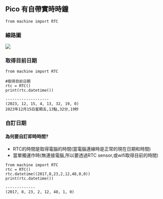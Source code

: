 ## Pico 有自帶實時時鐘


```
from machine import RTC
```

### 線路圖

![](./images/pic1.png)

### 取得目前日期

```
from machine import RTC

#取得目前日期
rtc = RTC()
print(rtc.datetime())

-------------------
(2023, 12, 15, 4, 13, 32, 19, 0)
2023年12月15日星期五,13點,32分,19秒
```

### 自訂日期
#### 為何要自訂即時時間?
- RTC的時間是取得電腦的時間(當電腦連線時是正常的現在日期和時間)
- 當單獨運作時(無連接電腦,所以要透過RTC sensor,或wifi取得目前的時間)

```
from machine import RTC
rtc = RTC()
rtc.datetime((2017,8,23,2,12,48,0,0))
print(rtc.datetime())

-------------
(2017, 8, 23, 2, 12, 48, 1, 0)
```

